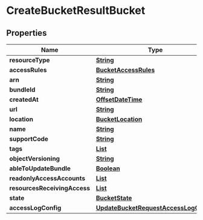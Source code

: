 

# CreateBucketResultBucket


## Properties

| Name | Type | Description | Notes |
|------------ | ------------- | ------------- | -------------|
|**resourceType** | [**String**](String.md) |  |  [optional] |
|**accessRules** | [**BucketAccessRules**](BucketAccessRules.md) |  |  [optional] |
|**arn** | [**String**](String.md) |  |  [optional] |
|**bundleId** | [**String**](String.md) |  |  [optional] |
|**createdAt** | [**OffsetDateTime**](OffsetDateTime.md) |  |  [optional] |
|**url** | [**String**](String.md) |  |  [optional] |
|**location** | [**BucketLocation**](BucketLocation.md) |  |  [optional] |
|**name** | [**String**](String.md) |  |  [optional] |
|**supportCode** | [**String**](String.md) |  |  [optional] |
|**tags** | [**List**](List.md) |  |  [optional] |
|**objectVersioning** | [**String**](String.md) |  |  [optional] |
|**ableToUpdateBundle** | [**Boolean**](Boolean.md) |  |  [optional] |
|**readonlyAccessAccounts** | [**List**](List.md) |  |  [optional] |
|**resourcesReceivingAccess** | [**List**](List.md) |  |  [optional] |
|**state** | [**BucketState**](BucketState.md) |  |  [optional] |
|**accessLogConfig** | [**UpdateBucketRequestAccessLogConfig**](UpdateBucketRequestAccessLogConfig.md) |  |  [optional] |



